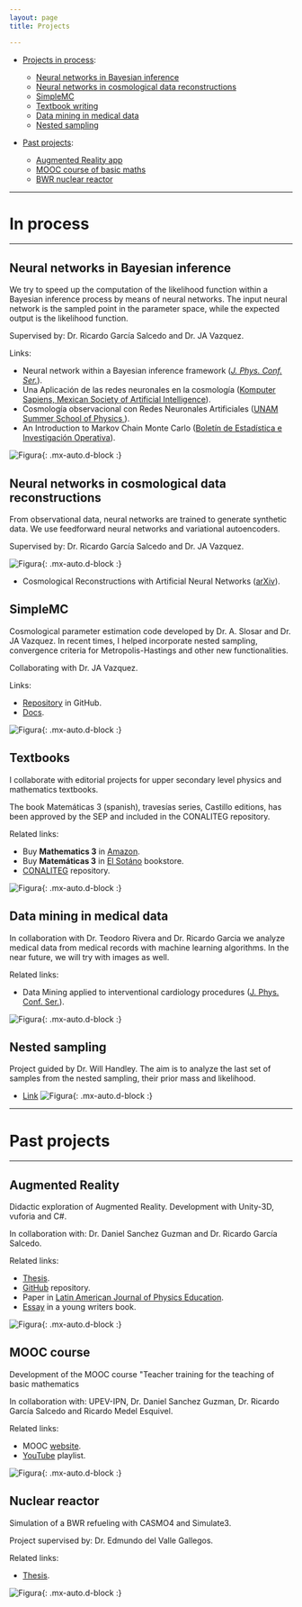 ```yaml
---
layout: page
title: Projects

---
```


- [Projects in process](#in-process):
	- [Neural networks in Bayesian inference](#neural-networks-in-bayesian-inference)
	- [Neural networks in cosmological data reconstructions](#neural-networks-in-cosmological-data-reconstructions)
	- [SimpleMC](#simplemc)
	- [Textbook writing](#textbooks)
	- [Data mining in medical data](#data-mining-in-medical-data)
	- [Nested sampling](#nested-sampling)

- [Past projects](#past-projects):
	- [Augmented Reality app](#augmented-reality)
	- [MOOC course of basic maths](#mooc-course)
	- [BWR nuclear reactor](#nuclear-reactor)

-----------------------------------------------------------

# In process

---

## Neural networks in Bayesian inference
We try to speed up the computation of the likelihood function within a Bayesian inference process by means of neural networks. 
The input neural network is the sampled point in the parameter space, while the expected output is the likelihood function. 

Supervised by:  Dr. Ricardo García Salcedo and Dr. JA Vazquez.

Links:
-  Neural network within a Bayesian inference framework ([_J. Phys. Conf. Ser._](https://iopscience.iop.org/article/10.1088/1742-6596/1723/1/012022/meta)).
- Una Aplicación de las redes neuronales en la cosmología ([Komputer Sapiens, Mexican Society of Artificial Intelligence](https://www.academia.edu/42113814/Una_Aplicaci%C3%B3n_de_las_Redes_Neuronales_Artificiales_en_la_Cosmolog%C3%ADa)).
- Cosmología observacional con Redes Neuronales Artificiales ([UNAM Summer School of Physics ](https://www.fis.unam.mx/pdfs/Memorias%20Escuela%20de%20Verano%202019.pdf#page=97)).
- An Introduction to Markov Chain Monte Carlo ([Boletín de Estadística e Investigación Operativa](https://www.academia.edu/45636190/An_introduction_to_Markov_Chain_Monte_Carlo)).


![Figura](https://igomezv.github.io/assets/img/bambiuam.png){: .mx-auto.d-block :}

## Neural networks in cosmological data reconstructions
From observational data, neural networks are trained to generate synthetic data. We use feedforward neural networks and variational autoencoders.

Supervised by:  Dr. Ricardo García Salcedo and Dr. JA Vazquez.

![Figura](https://igomezv.github.io/assets/img/reconstruction.png){: .mx-auto.d-block :}

- Cosmological Reconstructions with Artificial Neural Networks ([arXiv](https://arxiv.org/abs/2104.00595)).

## SimpleMC
Cosmological parameter estimation code developed by Dr. A. Slosar and Dr. JA Vazquez. In recent times, I helped incorporate nested sampling, convergence criteria for Metropolis-Hastings and other new functionalities.

Collaborating with Dr. JA Vazquez.

Links:
 - [Repository](hhttps://github.com/ja-vazquez/SimpleMC) in GitHub.
 - [Docs](https://igomezv.github.io/SimpleMC).


![Figura](https://igomezv.github.io/assets/img/triangleSimplemc.png){: .mx-auto.d-block :}


## Textbooks

I collaborate with editorial projects for upper secondary level physics and mathematics textbooks.

The book Matemáticas 3 (spanish), travesías series, Castillo editions, has been approved by the SEP and included in the CONALITEG repository.

Related links:
-  Buy **Mathematics 3** in [Amazon](https://www.amazon.com.mx/Matem%C3%A1ticas-Ricardo-Garc%C3%ADa-Salcedo-Esquivel/dp/6075405224).
 -  Buy **Matemáticas 3** in [El Sotáno](https://www.elsotano.com/libro/travesias-secundaria-matematicas-3_10554150) bookstore.
 - [CONALITEG](https://secundaria.conaliteg.gob.mx/seleccion/content/common/detaLibro/detalleLibro.jsf?idLibro=697) repository.

![Figura](https://igomezv.github.io/assets/img/mateTravesias.png){: .mx-auto.d-block :}


## Data mining in medical data
In collaboration with Dr. Teodoro Rivera and Dr. Ricardo Garcia we analyze medical data from medical records with machine learning algorithms. In the near future, we will try with images as well. 

Related links:
- Data Mining applied to interventional cardiology procedures ([J. Phys. Conf. Ser.](https://iopscience.iop.org/article/10.1088/1742-6596/1723/1/012034/meta)).

![Figura](https://igomezv.github.io/assets/img/medicalCluster.png){: .mx-auto.d-block :}



## Nested sampling
Project guided by Dr. Will Handley. The aim is to analyze the last set of samples from the nested sampling, their prior mass and likelihood.
-  <a href="https://www.kicc.cam.ac.uk/directory/isidro-gomez-vargas-mr">Link</a>
![Figura](https://raw.githubusercontent.com/igomezv/igomezv.github.io/master/assets/img/nested.png){: .mx-auto.d-block :}

---

# Past projects

---

## Augmented Reality 
Didactic exploration of Augmented Reality. Development with Unity-3D, vuforia and C#.

In collaboration with:  Dr. Daniel Sanchez Guzman and Dr. Ricardo García Salcedo. 

Related links:
- <a href="https://www.academia.edu/35480448/Dise%C3%B1o_y_desarrollo_de_una_aplicaci%C3%B3n_para_dispositivos_m%C3%B3viles_de_realidad_aumentada">Thesis</a>.
- <a href="https://github.com/igomezv/RAsolidsrev">GitHub</a> repository.
- Paper in <a href="https://www.academia.edu/38601945/Realidad_Aumentada_como_herramienta_did%C3%A1ctica_en_geometr%C3%ADa_3D"> Latin American Journal of Physics Education</a>.
- <a href="https://www.academia.edu/35480477/Posibilidad_did%C3%A1ctica_de_la_Realidad_Aumentada">Essay</a> in a young writers book.

![Figura](https://raw.githubusercontent.com/igomezv/igomezv.github.io/master/assets/img/RA.png){: .mx-auto.d-block :}

## MOOC course
Development of the MOOC course "Teacher training for the teaching of basic mathematics

In collaboration with: UPEV-IPN, Dr. Daniel Sanchez Guzman, Dr. Ricardo García Salcedo and Ricardo Medel Esquivel.

Related links:
- MOOC <a href="https://moocs.upev.ipn.mx/courses/course-v1:UPEV+FD1+2019_2/about">website</a>.
- [YouTube](https://www.youtube.com/playlist?list=PLgJ20i9oGSHaglqU9oVdFHcvsGWdmCsG1) playlist.

![Figura](https://raw.githubusercontent.com/igomezv/igomezv.github.io/master/assets/img/mooc.png){: .mx-auto.d-block :}

## Nuclear reactor
Simulation of a BWR refueling with CASMO4 and Simulate3. 

Project supervised by: Dr. Edmundo del Valle Gallegos.

Related links:
- <a href="https://www.academia.edu/35480399/Seguimiento_operacional_de_una_recarga_de_combustible_de_un_reactor_BWR_con_SIMULATE_3">Thesis</a>.

![Figura](https://raw.githubusercontent.com/igomezv/igomezv.github.io/master/assets/img/bwr.png){: .mx-auto.d-block :}


<!--stackedit_data:
eyJoaXN0b3J5IjpbMTY2MDc0Mzg4NCwtMTIxNzU0Njc3MF19
-->